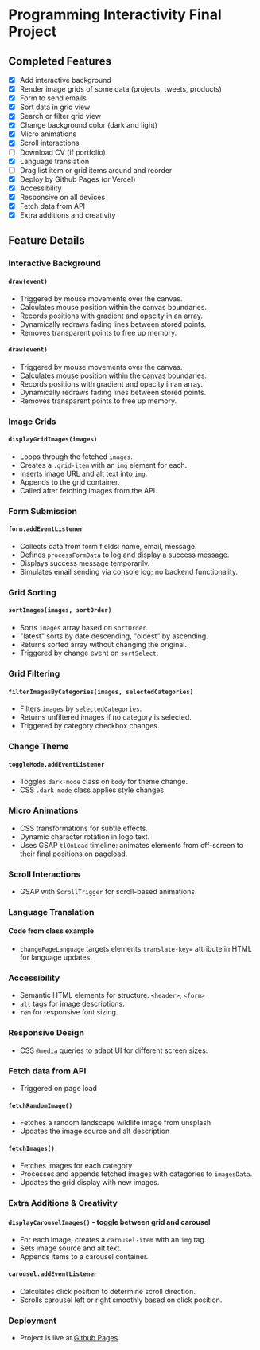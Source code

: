 # Programming Interactivity Final Project

## Completed Features

-   [x] Add interactive background
-   [x] Render image grids of some data (projects, tweets, products)
-   [x] Form to send emails
-   [x] Sort data in grid view
-   [x] Search or filter grid view
-   [x] Change background color (dark and light)
-   [x] Micro animations
-   [x] Scroll interactions
-   [ ] Download CV (if portfolio)
-   [x] Language translation
-   [ ] Drag list item or grid items around and reorder
-   [x] Deploy by Github Pages (or Vercel)
-   [x] Accessibility
-   [x] Responsive on all devices
-   [x] Fetch data from API
-   [x] Extra additions and creativity

## Feature Details

### Interactive Background

#### `draw(event)`

-   Triggered by mouse movements over the canvas.
-   Calculates mouse position within the canvas boundaries.
-   Records positions with gradient and opacity in an array.
-   Dynamically redraws fading lines between stored points.
-   Removes transparent points to free up memory.

#### `draw(event)`

-   Triggered by mouse movements over the canvas.
-   Calculates mouse position within the canvas boundaries.
-   Records positions with gradient and opacity in an array.
-   Dynamically redraws fading lines between stored points.
-   Removes transparent points to free up memory.

### Image Grids

#### `displayGridImages(images)`

-   Loops through the fetched `images`.
-   Creates a `.grid-item` with an `img` element for each.
-   Inserts image URL and alt text into `img`.
-   Appends to the grid container.
-   Called after fetching images from the API.

### Form Submission

#### `form.addEventListener`

-   Collects data from form fields: name, email, message.
-   Defines `processFormData` to log and display a success message.
-   Displays success message temporarily.
-   Simulates email sending via console log; no backend functionality.

### Grid Sorting

#### `sortImages(images, sortOrder)`

-   Sorts `images` array based on `sortOrder`.
-   "latest" sorts by date descending, "oldest" by ascending.
-   Returns sorted array without changing the original.
-   Triggered by change event on `sortSelect`.

### Grid Filtering

#### `filterImagesByCategories(images, selectedCategories)`

-   Filters `images` by `selectedCategories`.
-   Returns unfiltered images if no category is selected.
-   Triggered by category checkbox changes.

### Change Theme

#### `toggleMode.addEventListener`

-   Toggles `dark-mode` class on `body` for theme change.
-   CSS `.dark-mode` class applies style changes.

### Micro Animations

-   CSS transformations for subtle effects.
-   Dynamic character rotation in logo text.
-   Uses GSAP `tlOnLoad` timeline: animates elements from off-screen to their final positions on pageload.

### Scroll Interactions

-   GSAP with `ScrollTrigger` for scroll-based animations.

### Language Translation

#### Code from class example

-   `changePageLanguage` targets elements `translate-key=` attribute in HTML for language updates.

### Accessibility

-   Semantic HTML elements for structure. `<header>`, `<form>`
-   `alt` tags for image descriptions.
-   `rem` for responsive font sizing.

### Responsive Design

-   CSS `@media` queries to adapt UI for different screen sizes.

### Fetch data from API

-   Triggered on page load

#### `fetchRandomImage()`

-   Fetches a random landscape wildlife image from unsplash
-   Updates the image source and alt description

#### `fetchImages()`

-   Fetches images for each category
-   Processes and appends fetched images with categories to `imagesData`.
-   Updates the grid display with new images.

### Extra Additions & Creativity

#### `displayCarouselImages()` - toggle between grid and carousel

-   For each image, creates a `carousel-item` with an `img` tag.
-   Sets image source and alt text.
-   Appends items to a carousel container.

#### `carousel.addEventListener`

-   Calculates click position to determine scroll direction.
-   Scrolls carousel left or right smoothly based on click position.

### Deployment

-   Project is live at [Github Pages](https://che-vee.github.io/pi-final-project/).
